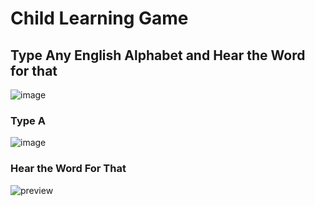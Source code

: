 # Child Learning Game

## Type Any English Alphabet and Hear the Word for that

![image](https://user-images.githubusercontent.com/72241207/168015292-f3c8105c-1190-403c-99cf-2530e409ec19.png)
 
### Type A
 
 ![image](https://user-images.githubusercontent.com/72241207/168015355-338ba806-c42a-4c3e-88de-bc2518e4c0f8.png)

### Hear the Word For That

![preview](https://user-images.githubusercontent.com/72241207/169116099-401b10ea-b7bf-4d3c-aaa0-8993f4358e27.gif)
